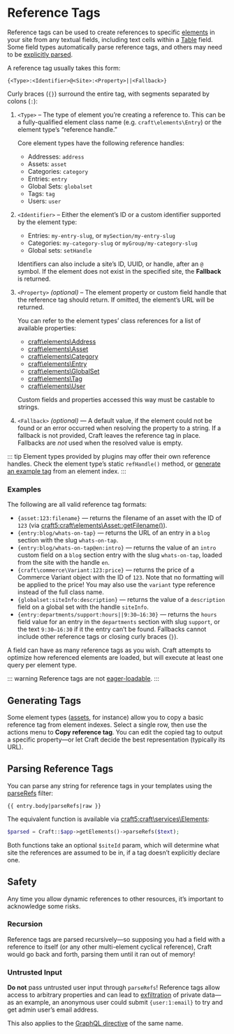 # Reference Tags

Reference tags can be used to create references to specific [elements](elements.md) in your site from any textual fields, including text cells within a [Table](../reference/field-types/table.md) field.
Some field types automatically parse reference tags, and others may need to be [explicitly parsed](#parsing-reference-tags).

A reference tag usually takes this form:

```twig
{<Type>:<Identifier>@<Site>:<Property>||<Fallback>}
```

Curly braces (`{}`) surround the entire tag, with segments separated by colons (`:`):

1.  `<Type>` – The type of element you’re creating a reference to. This can be a fully-qualified element class name (e.g. `craft\elements\Entry`) or the element type’s “reference handle.”

    Core element types have the following reference handles:

    - Addresses: `address`
    - Assets: `asset`
    - Categories: `category`
    - Entries: `entry`
    - Global Sets: `globalset`
    - Tags: `tag`
    - Users: `user`

2.  `<Identifier>` – Either the element’s ID or a custom identifier supported by the element type:

    - Entries: `my-entry-slug`, or `mySection/my-entry-slug`
    - Categories: `my-category-slug` or `myGroup/my-category-slug`
    - Global sets: `setHandle`

    Identifiers can also include a site’s ID, UUID, or handle, after an `@` symbol. If the element does not exist in the specified site, the **Fallback** is returned.

3.  `<Property>` _(optional)_ – The element property or custom field handle that the reference tag should return.
    If omitted, the element’s URL will be returned.

    You can refer to the element types’ class references for a list of available properties:

    - [craft\elements\Address](craft5:craft\elements\Entry#public-properties)
    - [craft\elements\Asset](craft5:craft\elements\Asset#public-properties)
    - [craft\elements\Category](craft5:craft\elements\Category#public-properties)
    - [craft\elements\Entry](craft5:craft\elements\Entry#public-properties)
    - [craft\elements\GlobalSet](craft5:craft\elements\GlobalSet#public-properties)
    - [craft\elements\Tag](craft5:craft\elements\Tag#public-properties)
    - [craft\elements\User](craft5:craft\elements\User#public-properties)

    Custom fields and properties accessed this way must be castable to strings.

4. `<Fallback>` _(optional)_ — A default value, if the element could not be found or an error occurred when resolving the property to a string. If a fallback is not provided, Craft leaves the reference tag in place. Fallbacks are _not_ used when the resolved value is empty.

::: tip
Element types provided by plugins may offer their own reference handles. Check the element type’s static `refHandle()` method, or [generate an example tag](#generating-tags) from an element index.
:::

### Examples

The following are all valid reference tag formats:

- `{asset:123:filename}` — returns the filename of an asset with the ID of `123` (via <craft5:craft\elements\Asset::getFilename()>).
- `{entry:blog/whats-on-tap}` — returns the URL of an entry in a `blog` section with the slug `whats-on-tap`.
- `{entry:blog/whats-on-tap@en:intro}` — returns the value of an `intro` custom field on a `blog` section entry with the slug `whats-on-tap`, loaded from the site with the handle `en`.
- `{craft\commerce\Variant:123:price}` — returns the price of a Commerce Variant object with the ID of `123`. Note that no formatting will be applied to the price! You may also use the `variant` type reference instead of the full class name.
- `{globalset:siteInfo:description}` — returns the value of a `description` field on a global set with the handle `siteInfo`.
- `{entry:departments/support:hours||9:30–16:30}` — returns the `hours` field value for an entry in the `departments` section with slug `support`, or the text `9:30–16:30` if it the entry can’t be found. Fallbacks cannot include other reference tags or closing curly braces (`}`).

A field can have as many reference tags as you wish.
Craft attempts to optimize how referenced elements are loaded, but will execute at least one query per element type.

::: warning
Reference tags are not [eager-loadable](../development/eager-loading.md).
:::

## Generating Tags

Some element types ([assets](../reference/element-types/assets.md), for instance) allow you to copy a basic reference tag from element indexes. Select a single row, then use the actions menu <icon kind="settings" /> to **Copy reference tag**. You can edit the copied tag to output a specific property—or let Craft decide the best representation (typically its URL).

## Parsing Reference Tags

You can parse any string for reference tags in your templates using the [parseRefs](reference/twig/filters.md#parserefs) filter:

```twig
{{ entry.body|parseRefs|raw }}
```

The equivalent function is available via <craft5:craft\services\Elements>:

```php
$parsed = Craft::$app->getElements()->parseRefs($text);
```

Both functions take an optional `$siteId` param, which will determine what site the references are assumed to be in, if a tag doesn’t explicitly declare one.

## Safety

Any time you allow dynamic references to other resources, it’s important to acknowledge some risks.

### Recursion

Reference tags are parsed recursively—so supposing you had a field with a reference to itself (or any other multi-element cyclical reference), Craft would go back and forth, parsing them until it ran out of memory!

### Untrusted Input

**Do not** pass untrusted user input through `parseRefs`! Reference tags allow access to arbitrary properties and can lead to [exfiltration](https://csrc.nist.gov/glossary/term/exfiltration) of private data—as an example, an anonymous user could submit `{user:1:email}` to try and get admin user’s email address.

This also applies to the [GraphQL directive](../development/graphql.md#the-parserefs-directive) of the same name.
